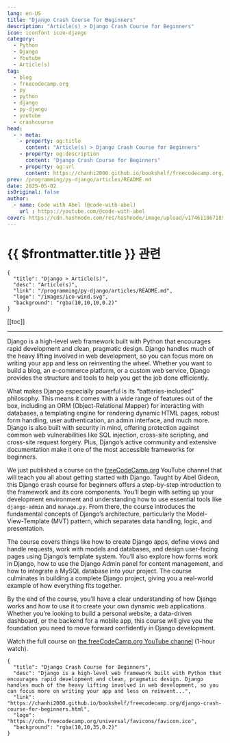 ```yaml
---
lang: en-US
title: "Django Crash Course for Beginners"
description: "Article(s) > Django Crash Course for Beginners"
icon: iconfont icon-django
category:
  - Python
  - Django
  - Youtube
  - Article(s)
tag:
  - blog
  - freecodecamp.org
  - py
  - python
  - django
  - py-django
  - youtube
  - crashcourse
head:
  - - meta:
    - property: og:title
      content: "Article(s) > Django Crash Course for Beginners"
    - property: og:description
      content: "Django Crash Course for Beginners"
    - property: og:url
      content: https://chanhi2000.github.io/bookshelf/freecodecamp.org/django-crash-course-for-beginners.html
prev: /programming/py-django/articles/README.md
date: 2025-05-02
isOriginal: false
author:
  - name: Code with Abel (@code-with-abel)
    url : https://youtube.com/@code-with-abel
cover: https://cdn.hashnode.com/res/hashnode/image/upload/v1746118671895/d37fe9e1-af3b-4419-a39d-26cb85d583eb.png
---
```


# {{ $frontmatter.title }} 관련

```component VPCard
{
  "title": "Django > Article(s)",
  "desc": "Article(s)",
  "link": "/programming/py-django/articles/README.md",
  "logo": "/images/ico-wind.svg",
  "background": "rgba(10,10,10,0.2)"
}
```

[[toc]]

---

<SiteInfo
  name="Django Crash Course for Beginners"
  desc="Django is a high-level web framework built with Python that encourages rapid development and clean, pragmatic design. Django handles much of the heavy lifting involved in web development, so you can focus more on writing your app and less on reinvent..."
  url="https://freecodecamp.org/news/django-crash-course-for-beginners"
  logo="https://cdn.freecodecamp.org/universal/favicons/favicon.ico"
  preview="https://cdn.hashnode.com/res/hashnode/image/upload/v1746118671895/d37fe9e1-af3b-4419-a39d-26cb85d583eb.png"/>

Django is a high-level web framework built with Python that encourages rapid development and clean, pragmatic design. Django handles much of the heavy lifting involved in web development, so you can focus more on writing your app and less on reinventing the wheel. Whether you want to build a blog, an e-commerce platform, or a custom web service, Django provides the structure and tools to help you get the job done efficiently.

What makes Django especially powerful is its “batteries-included” philosophy. This means it comes with a wide range of features out of the box, including an ORM (Object-Relational Mapper) for interacting with databases, a templating engine for rendering dynamic HTML pages, robust form handling, user authentication, an admin interface, and much more. Django is also built with security in mind, offering protection against common web vulnerabilities like SQL injection, cross-site scripting, and cross-site request forgery. Plus, Django’s active community and extensive documentation make it one of the most accessible frameworks for beginners.

We just published a course on the [<FontIcon icon="fa-brands fa-free-code-camp"/>freeCodeCamp.org](http://freeCodeCamp.org) YouTube channel that will teach you all about getting started with Django. Taught by Abel Gideon, this Django crash course for beginners offers a step-by-step introduction to the framework and its core components. You’ll begin with setting up your development environment and understanding how to use essential tools like `django-admin` and <FontIcon icon="fa-brands fa-python"/>`manage.py`. From there, the course introduces the fundamental concepts of Django’s architecture, particularly the Model-View-Template (MVT) pattern, which separates data handling, logic, and presentation.

The course covers things like how to create Django apps, define views and handle requests, work with models and databases, and design user-facing pages using Django’s template system. You’ll also explore how forms work in Django, how to use the Django Admin panel for content management, and how to integrate a MySQL database into your project. The course culminates in building a complete Django project, giving you a real-world example of how everything fits together.

By the end of the course, you’ll have a clear understanding of how Django works and how to use it to create your own dynamic web applications. Whether you’re looking to build a personal website, a data-driven dashboard, or the backend for a mobile app, this course will give you the foundation you need to move forward confidently in Django development.

Watch the full course on [<FontIcon icon="fa-brands fa-youtube"/>the freeCodeCamp.org YouTube channel](https://youtu.be/0roB7wZMLqI) (1-hour watch).

<VidStack src="youtube/0roB7wZMLqI" />

<!-- TODO: add ARTICLE CARD -->
```component VPCard
{
  "title": "Django Crash Course for Beginners",
  "desc": "Django is a high-level web framework built with Python that encourages rapid development and clean, pragmatic design. Django handles much of the heavy lifting involved in web development, so you can focus more on writing your app and less on reinvent...",
  "link": "https://chanhi2000.github.io/bookshelf/freecodecamp.org/django-crash-course-for-beginners.html",
  "logo": "https://cdn.freecodecamp.org/universal/favicons/favicon.ico",
  "background": "rgba(10,10,35,0.2)"
}
```
